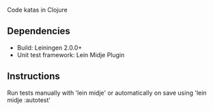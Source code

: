 Code katas in Clojure

Dependencies
------------

* Build: Leiningen 2.0.0+
* Unit test framework: Lein Midje Plugin

Instructions
------------

Run tests manually with 'lein midje' or automatically on save using 'lein midje :autotest'
